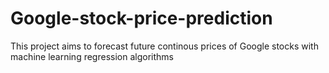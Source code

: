 # Google-stock-price-prediction
This project aims to forecast future continous prices of Google stocks with machine learning regression algorithms
